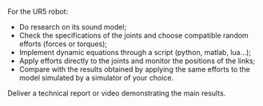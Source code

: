 For the UR5 robot:

- Do research on its sound model;
- Check the specifications of the joints and choose compatible random efforts (forces or torques);
- Implement dynamic equations through a script (python, matlab, lua...);
- Apply efforts directly to the joints and monitor the positions of the links;
- Compare with the results obtained by applying the same efforts to the model simulated by a simulator of your choice.

Deliver a technical report or video demonstrating the main results.
